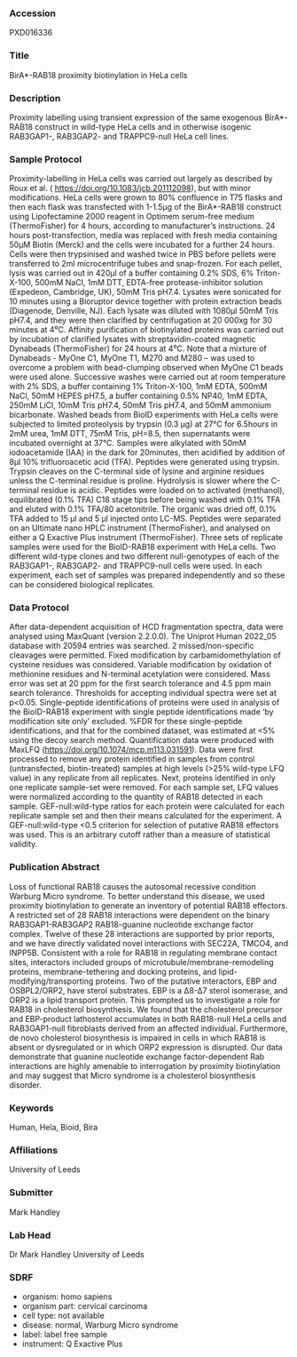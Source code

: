 ### Accession
PXD016336

### Title
BirA*-RAB18 proximity biotinylation in HeLa cells

### Description
Proximity labelling using transient expression of the same exogenous BirA*-RAB18 construct in wild-type HeLa cells and in otherwise isogenic RAB3GAP1-, RAB3GAP2- and TRAPPC9-null HeLa cell lines.

### Sample Protocol
Proximity-labelling in HeLa cells was carried out largely as described by Roux et al. ( https://doi.org/10.1083/jcb.201112098), but with minor modifications. HeLa cells were grown to 80% confluence in T75 flasks and then each flask was transfected with 1-1.5µg of the BirA*-RAB18 construct using Lipofectamine 2000 reagent in Optimem serum-free medium (ThermoFisher) for 4 hours, according to manufacturer’s instructions. 24 hours post-transfection, media was replaced with fresh media containing 50µM Biotin (Merck) and the cells were incubated for a further 24 hours. Cells were then trypsinised and washed twice in PBS before pellets were transferred to 2ml microcentrifuge tubes and snap-frozen. For each pellet, lysis was carried out in 420µl of a buffer containing 0.2% SDS, 6% Triton-X-100, 500mM NaCl, 1mM DTT, EDTA-free protease-inhibitor solution (Expedeon, Cambridge, UK), 50mM Tris pH7.4. Lysates were sonicated for 10 minutes using a Bioruptor device together with protein extraction beads (Diagenode, Denville, NJ). Each lysate was diluted with 1080µl 50mM Tris pH7.4, and they were then clarified by centrifugation at 20 000xg for 30 minutes at 4⁰C. Affinity purification of biotinylated proteins was carried out by incubation of clarified lysates with streptavidin-coated magnetic Dynabeads (ThermoFisher) for 24 hours at 4⁰C. Note that a mixture of Dynabeads - MyOne C1, MyOne T1, M270 and M280 – was used to overcome a problem with bead-clumping observed when MyOne C1 beads were used alone. Successive washes were carried out at room temperature with 2% SDS, a buffer containing 1% Triton-X-100, 1mM EDTA, 500mM NaCl, 50mM HEPES pH7.5, a buffer containing 0.5% NP40, 1mM EDTA, 250mM LiCl, 10mM Tris pH7.4, 50mM Tris pH7.4, and 50mM ammonium bicarbonate. Washed beads from BioID experiments with HeLa cells were subjected to limited proteolysis by trypsin (0.3 µg) at 27°C for 6.5hours in 2mM urea, 1mM DTT, 75mM Tris, pH=8.5, then supernatants were incubated overnight at 37°C. Samples were alkylated with 50mM iodoacetamide (IAA) in the dark for 20minutes, then acidified by addition of 8µl 10% trifluoroacetic acid (TFA). Peptides were generated using trypsin. Trypsin cleaves on the C-terminal side of lysine and arginine residues unless the C-terminal residue is proline. Hydrolysis is slower where the C-terminal residue is acidic. Peptides were loaded on to activated (methanol), equilibrated (0.1% TFA) C18 stage tips before being washed with 0.1% TFA and eluted with 0.1% TFA/80 acetonitrile.  The organic was dried off, 0.1% TFA added to 15 µl and 5 µl injected onto LC-MS. Peptides were separated on an Ultimate nano HPLC instrument (ThermoFisher), and analysed on either a Q Exactive Plus instrument (ThermoFisher). Three sets of replicate samples were used for the BioID-RAB18 experiment with HeLa cells. Two different wild-type clones and two different null-genotypes of each of the RAB3GAP1-, RAB3GAP2- and TRAPPC9-null cells were used. In each experiment, each set of samples was prepared independently and so these can be considered biological replicates.

### Data Protocol
After data-dependent acquisition of HCD fragmentation spectra, data were analysed using MaxQuant (version 2.2.0.0). The Uniprot Human 2022_05 database with 20594 entries was searched. 2 missed/non-specific cleavages were permitted. Fixed modification by carbamidomethylation of cysteine residues was considered. Variable modification by oxidation of methionine residues and N-terminal acetylation were considered. Mass error was set at 20 ppm for the first search tolerance and 4.5 ppm main search tolerance. Thresholds for accepting individual spectra were set at p<0.05. Single-peptide identifications of proteins were used in analysis of the BioID-RAB18 experiment with single peptide identifications made ‘by modification site only’ excluded. %FDR  for these single-peptide identifications, and that for the combined dataset, was estimated at <5% using the decoy search method. Quantification data were produced with MaxLFQ (https://doi.org/10.1074/mcp.m113.031591). Data were first processed to remove any protein identified in samples from control (untransfected, biotin-treated) samples at high levels (>25% wild-type LFQ value) in any replicate from all replicates. Next, proteins identified in only one replicate sample-set were removed. For each sample set, LFQ values were normalized according to the quantity of RAB18 detected in each sample. GEF-null:wild-type ratios for each protein were calculated for each replicate sample set and then their means calculated for the experiment. A GEF-null:wild-type <0.5 criterion for selection of putative RAB18 effectors was used. This is an arbitrary cutoff rather than a measure of statistical validity.

### Publication Abstract
Loss of functional RAB18 causes the autosomal recessive condition Warburg Micro syndrome. To better understand this disease, we used proximity biotinylation to generate an inventory of potential RAB18 effectors. A restricted set of 28 RAB18 interactions were dependent on the binary RAB3GAP1-RAB3GAP2 RAB18-guanine nucleotide exchange factor complex. Twelve of these 28 interactions are supported by prior reports, and we have directly validated novel interactions with SEC22A, TMCO4, and INPP5B. Consistent with a role for RAB18 in regulating membrane contact sites, interactors included groups of microtubule/membrane-remodeling proteins, membrane-tethering and docking proteins, and lipid-modifying/transporting proteins. Two of the putative interactors, EBP and OSBPL2/ORP2, have sterol substrates. EBP is a &#x394;8-&#x394;7 sterol isomerase, and ORP2 is a lipid transport protein. This prompted us to investigate a role for RAB18 in cholesterol biosynthesis. We found that the cholesterol precursor and EBP-product lathosterol accumulates in both RAB18-null HeLa cells and RAB3GAP1-null fibroblasts derived from an affected individual. Furthermore, de novo cholesterol biosynthesis is impaired in cells in which RAB18 is absent or dysregulated or in which ORP2 expression is disrupted. Our data demonstrate that guanine nucleotide exchange factor-dependent Rab interactions are highly amenable to interrogation by proximity biotinylation and may suggest that Micro syndrome is a cholesterol biosynthesis disorder.

### Keywords
Human, Hela, Bioid, Bira

### Affiliations
University of Leeds

### Submitter
Mark Handley

### Lab Head
Dr Mark Handley
University of Leeds


### SDRF
- organism: homo sapiens
- organism part: cervical carcinoma
- cell type: not available
- disease: normal, Warburg Micro syndrome
- label: label free sample
- instrument: Q Exactive Plus

